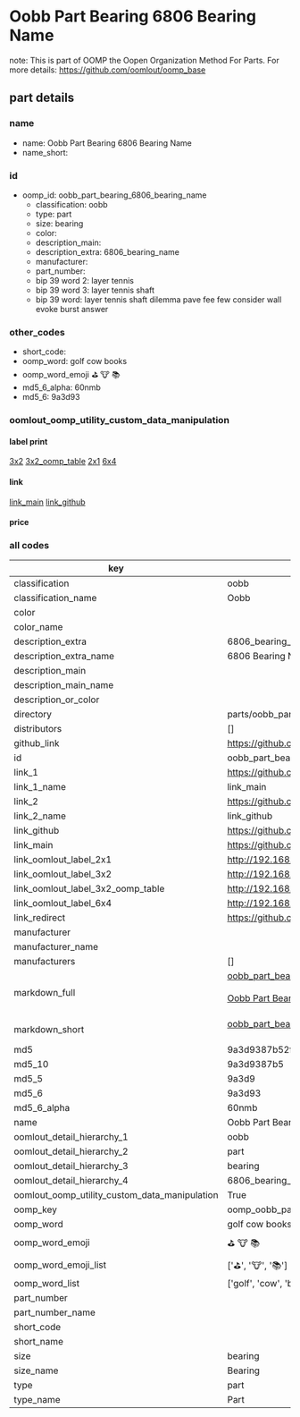 # Oobb Part Bearing 6806 Bearing Name  

note: This is part of OOMP the Oopen Organization Method For Parts. For more details: https://github.com/oomlout/oomp_base

##  part details
  







### name
* name: Oobb Part Bearing 6806 Bearing Name
* name_short: 
### id
* oomp_id: oobb_part_bearing_6806_bearing_name
  * classification: oobb
  * type: part
  * size: bearing
  * color: 
  * description_main: 
  * description_extra: 6806_bearing_name
  * manufacturer: 
  * part_number: 
  * bip 39 word 2: layer tennis
  * bip 39 word 3: layer tennis shaft
  * bip 39 word: layer tennis shaft dilemma pave fee few consider wall evoke burst answer

### other_codes
* short_code: 
* oomp_word: golf cow books
* oomp_word_emoji :golf: :cow: :books:
* md5_6_alpha: 60nmb
* md5_6: 9a3d93






### oomlout_oomp_utility_custom_data_manipulation
#### label print
[3x2](http://192.168.1.245:1112/?label=oomp%2060nmb)
[3x2_oomp_table](http://192.168.1.108:1112/?label=oomp%2060nmb)
[2x1](http://192.168.1.242:1112/?label=oomp%2060nmb)
[6x4](http://192.168.1.55:1112/?label=oomp%2060nmb)    

#### link

[link_main](https://github.com/oomlout/oomlout_oomp_version_1_messy/tree/main/parts/oobb_part_bearing_6806_bearing_name) [link_github](https://github.com/oomlout/oomlout_oomp_version_1_messy/tree/main/parts/oobb_part_bearing_6806_bearing_name)                             

#### price







### all codes 
| key | value |  
| --- | --- |  
| classification | oobb |  
| classification_name | Oobb |  
| color |  |  
| color_name |  |  
| description_extra | 6806_bearing_name |  
| description_extra_name | 6806 Bearing Name |  
| description_main |  |  
| description_main_name |  |  
| description_or_color |   |  
| directory | parts/oobb_part_bearing_6806_bearing_name |  
| distributors | [] |  
| github_link | https://github.com/oomlout/oomlout_oomp_part_src/tree/main/parts/oobb_part_bearing_6806_bearing_name |  
| id | oobb_part_bearing_6806_bearing_name |  
| link_1 | https://github.com/oomlout/oomlout_oomp_version_1_messy/tree/main/parts/oobb_part_bearing_6806_bearing_name |  
| link_1_name | link_main |  
| link_2 | https://github.com/oomlout/oomlout_oomp_version_1_messy/tree/main/parts/oobb_part_bearing_6806_bearing_name |  
| link_2_name | link_github |  
| link_github | https://github.com/oomlout/oomlout_oomp_version_1_messy/tree/main/parts/oobb_part_bearing_6806_bearing_name |  
| link_main | https://github.com/oomlout/oomlout_oomp_version_1_messy/tree/main/parts/oobb_part_bearing_6806_bearing_name |  
| link_oomlout_label_2x1 | http://192.168.1.242:1112/?label=oomp%2060nmb |  
| link_oomlout_label_3x2 | http://192.168.1.245:1112/?label=oomp%2060nmb |  
| link_oomlout_label_3x2_oomp_table | http://192.168.1.108:1112/?label=oomp%2060nmb |  
| link_oomlout_label_6x4 | http://192.168.1.55:1112/?label=oomp%2060nmb |  
| link_redirect | https://github.com/oomlout/oomlout_oomp_version_1_messy/tree/main/parts/oobb_part_bearing_6806_bearing_name |  
| manufacturer |  |  
| manufacturer_name |  |  
| manufacturers | [] |  
| markdown_full | [oobb_part_bearing_6806_bearing_name](none)<br>[](none)<br>[Oobb Part Bearing 6806 Bearing Name](none)<br><br> |  
| markdown_short | [oobb_part_bearing_6806_bearing_name](none)<br><br> |  
| md5 | 9a3d9387b52f4ab15250c3e389f7cbf2 |  
| md5_10 | 9a3d9387b5 |  
| md5_5 | 9a3d9 |  
| md5_6 | 9a3d93 |  
| md5_6_alpha | 60nmb |  
| name | Oobb Part Bearing 6806 Bearing Name |  
| oomlout_detail_hierarchy_1 | oobb |  
| oomlout_detail_hierarchy_2 | part |  
| oomlout_detail_hierarchy_3 | bearing |  
| oomlout_detail_hierarchy_4 | 6806_bearing_name |  
| oomlout_oomp_utility_custom_data_manipulation | True |  
| oomp_key | oomp_oobb_part_bearing_6806_bearing_name |  
| oomp_word | golf cow books |  
| oomp_word_emoji | :golf: :cow: :books: |  
| oomp_word_emoji_list | [':golf:', ':cow:', ':books:'] |  
| oomp_word_list | ['golf', 'cow', 'books'] |  
| part_number |  |  
| part_number_name |  |  
| short_code |  |  
| short_name |  |  
| size | bearing |  
| size_name | Bearing |  
| type | part |  
| type_name | Part |  
